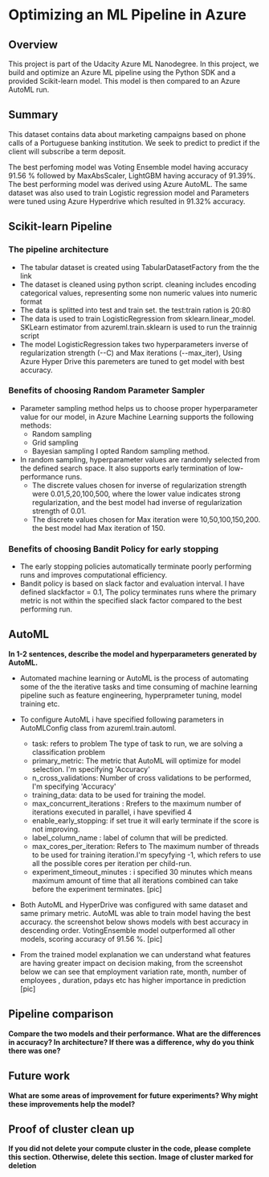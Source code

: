 # Optimizing an ML Pipeline in Azure

## Overview
This project is part of the Udacity Azure ML Nanodegree.
In this project, we build and optimize an Azure ML pipeline using the Python SDK and a provided Scikit-learn model.
This model is then compared to an Azure AutoML run.

## Summary

This dataset contains data about marketing campaigns based on phone calls of a Portuguese banking institution. We seek to predict to predict if the client will subscribe a term deposit.

The best perfoming model was Voting Ensemble model having accuracy 91.56 % followed by MaxAbsScaler, LightGBM having accuracy of 91.39%. The best performing model was derived using Azure AutoML.
The same dataset was also used to train Logistic regression model and Parameters were tuned using Azure Hyperdrive which resulted in 91.32% accuracy.

## Scikit-learn Pipeline

### The pipeline architecture
* The tabular dataset is created using TabularDatasetFactory from the the link
* The dataset is cleaned using python script. cleaning includes encoding categorical values, representing some non numeric values into numeric format 
* The data is splitted into test and train set. the test:train ration is 20:80
* The data is used to train LogisticRegression from sklearn.linear_model. SKLearn estimator from azureml.train.sklearn is used to run the trainnig script
* The model LogisticRegression takes two hyperparameters inverse of regularization strength (--C) and Max iterations (--max_iter), Using Azure Hyper Drive this paremeters are tuned to get model with best accuracy.


### Benefits of choosing Random Parameter Sampler
* Parameter sampling method helps us to choose proper hyperparameter value for our model, in Azure Machine Learning supports the following methods:
    * Random sampling
    * Grid sampling
    * Bayesian sampling
I opted Random sampling method.
* In random sampling, hyperparameter values are randomly selected from the defined search space. It also supports early termination of low-performance runs.
    * The discrete values chosen for inverse of regularization strength were 0.01,5,20,100,500, where the lower value indicates strong regularization, and the best model had inverse of regularization strength of 0.01.
    * The discrete values chosen for Max iteration were 10,50,100,150,200. the best model had Max iteration of 150.


### Benefits of choosing Bandit Policy for early stopping
* The early stopping policies automatically terminate poorly performing runs and improves computational efficiency.
* Bandit policy is based on slack factor and evaluation interval. I have defined slackfactor = 0.1, The policy terminates runs where the primary metric is not within the specified slack factor compared to the best performing run.


## AutoML
**In 1-2 sentences, describe the model and hyperparameters generated by AutoML.**
* Automated machine learning or AutoML is the process of automating some of the the iterative tasks and time consuming of machine learning pipeline such as feature engineering, hyperprameter tuning, model training etc.

* To configure AutoML i have specified following parameters in AutoMLConfig class from azureml.train.automl.
   * task: refers to problem The type of task to run, we are solving a classification problem
   * primary_metric: The metric that AutoML will optimize for model selection. I'm specifying 'Accuracy'
   * n_cross_validations: Number of cross validations to be performed, I'm specifying 'Accuracy'
   * training_data: data to be used for training the model.
   * max_concurrent_iterations : Rrefers to the maximum number of iterations executed in parallel, i have spevified 4
   * enable_early_stopping: if set true it will early terminate if the score is not improving. 
   * label_column_name : label of column that will be predicted.
   * max_cores_per_iteration: Refers to The maximum number of threads to be used for training iteration.I'm specyfying -1, which refers to use all the possible cores per iteration per child-run.
   * experiment_timeout_minutes : i specified 30 minutes which means maximum amount of time that all iterations combined can take before the experiment terminates.
[pic]

* Both AutoML and HyperDrive was configured with same dataset and same primary metric. AutoML was able to train model having the best accuracy. the screenshot below shows models with best accuracy in descending order. VotingEnsemble model outperformed all other models, scoring accuracy of 91.56 %.
[pic]

* From the trained model explanation we can understand what features are having greater impact on decision making, from the screenshot below we can see that employment variation rate, month, number of employees , duration, pdays etc has higher importance in prediction
[pic]

## Pipeline comparison
**Compare the two models and their performance. What are the differences in accuracy? In architecture? If there was a difference, why do you think there was one?**

## Future work
**What are some areas of improvement for future experiments? Why might these improvements help the model?**

## Proof of cluster clean up
**If you did not delete your compute cluster in the code, please complete this section. Otherwise, delete this section.**
**Image of cluster marked for deletion**
